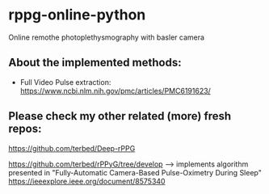 # rppg-online-python
Online remothe photoplethysmography with basler camera

## About the implemented methods:
- Full Video Pulse extraction: https://www.ncbi.nlm.nih.gov/pmc/articles/PMC6191623/

## Please check my other related (more) fresh repos:
https://github.com/terbed/Deep-rPPG

https://github.com/terbed/rPPyG/tree/develop --> implements algorithm presented in "Fully-Automatic Camera-Based Pulse-Oximetry During Sleep" https://ieeexplore.ieee.org/document/8575340
